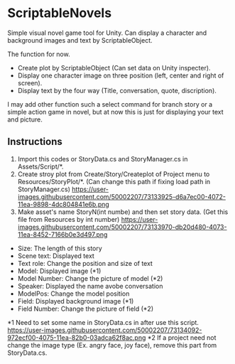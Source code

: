 # ScriptableNovels
Simple visual novel game tool for Unity.
Can display a character and background images and text by ScriptableObject. 

The function for now.
* Create plot by ScriptableObject (Can set data on Unity inspecter).
* Display one character image on three position (left, center and right of screen).
* Display text by the four way (Title, conversation, quote, discription).

I may add other function such a select command for branch story or a simple action game in novel, but at now this is just for displaying your text and picture.

## Instructions
1. Import this codes or StoryData.cs and StoryManager.cs in Assets/Script/*.
1. Create stroy plot from Create/Story/Createplot of Project menu to Resources/StoryPlot/*. (Can change this path if fixing load path in StoryManager.cs)
https://user-images.githubusercontent.com/50002207/73133925-d6a7ec00-4072-11ea-9898-4dc804841e6b.png
1. Make asset's name StoryN(int numbe) and then set story data. (Get this file from Resources by int number)
https://user-images.githubusercontent.com/50002207/73133970-db20d480-4073-11ea-8452-7166b0e3d497.png
 * Size: The length of this story
 * Scene text: Displayed text
 * Text role: Change the position and size of text
 * Model: Displayed image (*1)
 * Model Number: Change the picture of model (*2)
 * Speaker: Displayed the name avobe conversation
 * ModelPos: Change the model position
 * Field: Displayed background image (*1)
 * Field Number: Change the picture of field (*2)
 
*1 Need to set some name in StoryData.cs in after use this script.
https://user-images.githubusercontent.com/50002207/73134092-972ecf00-4075-11ea-82b0-03adca62f8ac.png
*2 If a project need not change the image type (Ex. angry face, joy face), remove this part from StoryData.cs.
